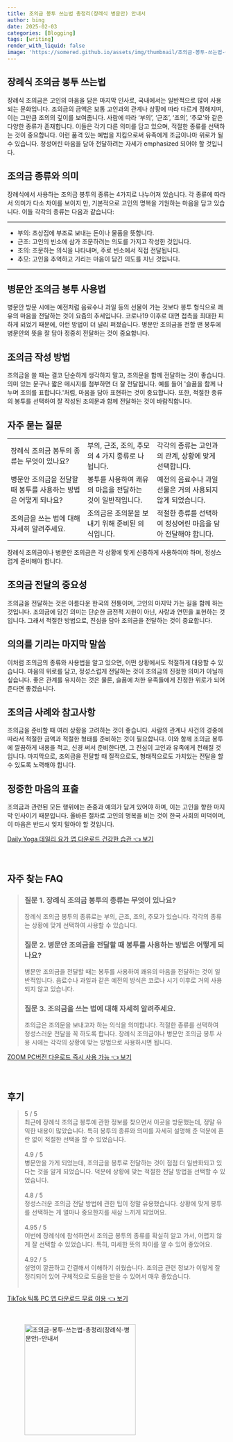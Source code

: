 ```yaml
---
title: 조의금 봉투 쓰는법 총정리(장례식 병문안) 안내서
author: bing
date: 2025-02-03
categories: [Blogging]
tags: [writing]
render_with_liquid: false
image: 'https://somered.github.io/assets/img/thumbnail/조의금-봉투-쓰는법-총정리(장례식-병문안)-안내서.webp'
---
```

<h2 id='장례식 조의금 봉투 쓰는법'>장례식 조의금 봉투 쓰는법</h2>

<p>장례식 조의금은 고인의 마음을 담은 마지막 인사로, 국내에서는 일반적으로 많이 사용되는 문화입니다. 조의금의 금액은 보통 고인과의 관계나 상황에 따라 다르게 정해지며, 이는 그만큼 조의의 깊이를 보여줍니다.  사람에 따라 ‘부의’, ‘근조’, ‘조의’, ‘추모'와 같은 다양한 종류가 존재합니다. 이들은 각기 다른 의미를 담고 있으며, 적절한 종류를 선택하는 것이 중요합니다. 이런 품격 있는 예법을 지킴으로써 유족에게 조금이나마 위로가 될 수 있습니다. 정성어린 마음을 담아 전달하려는 자세가 emphasized 되어야 할 것입니다.</p>

<h2 id='조의금 종류와 의미'>조의금 종류와 의미</h2>

<p>장례식에서 사용하는 조의금 봉투의 종류는 4가지로 나누어져 있습니다. 각 종류에 따라서 의미가 다소 차이를 보이지 만, 기본적으로 고인의 명복을 기원하는 마음을 담고 있습니다. 이들 각각의 종류는 다음과 같습니다:</p>

<hr />

<ul>
    <li>부의: 초상집에 부조로 보내는 돈이나 물품을 뜻합니다.</li>
    <li>근조: 고인의 빈소에 삼가 조문하려는 의도를 가지고 작성한 것입니다.</li>
    <li>조의: 조문하는 의식을 나타내며, 주로 빈소에서 직접 전달됩니다.</li>
    <li>추모: 고인을 추억하고 기리는 마음이 담긴 의도를 지닌 것입니다.</li>
</ul>

<hr />

<h2 id='병문안 조의금 봉투 사용법'>병문안 조의금 봉투 사용법</h2>

<p>병문안 방문 시에는 예전처럼 음료수나 과일 등의 선물이 가는 것보다 봉투 형식으로 쾌유의 마음을 전달하는 것이 요즘의 추세입니다. 코로나19 이후로 대면 접촉을 최대한 피하게 되었기 때문에, 이런 방법이 더 널리 퍼졌습니다. 병문안 조의금을 전할 땐 봉투에 병문안의 뜻을 잘 담아 정중히 전달하는 것이 중요합니다.</p>

<h2 id='조의금 작성 방법'>조의금 작성 방법</h2>

<p>조의금을 쓸 때는 결코 단순하게 생각하지 말고, 조의문을 함께 전달하는 것이 좋습니다. 의미 있는 문구나 짧은 메시지를 첨부하면 더 잘 전달됩니다. 예를 들어 '슬픔을 함께 나누며 조의를 표합니다.'처럼, 마음을 담아 표현하는 것이 중요합니다. 또한, 적절한 종류의 봉투를 선택하여 잘 작성된 조의문과 함께 전달하는 것이 바람직합니다.</p>

<h2 id='자주 묻는 질문'>자주 묻는 질문</h2>

<table>
    <tr>
        <td>장례식 조의금 봉투의 종류는 무엇이 있나요?</td>
        <td>부의, 근조, 조의, 추모의 4 가지 종류로 나뉩니다.</td>
        <td>각각의 종류는 고인과의 관계, 상황에 맞게 선택합니다.</td>
    </tr>
    <tr>
        <td>병문안 조의금을 전달할 때 봉투를 사용하는 방법은 어떻게 되나요?</td>
        <td>봉투를 사용하여 쾌유의 마음을 전달하는 것이 일반적입니다.</td>
        <td>예전의 음료수나 과일 선물은 거의 사용되지 않게 되었습니다.</td>
    </tr>
    <tr>
        <td>조의금을 쓰는 법에 대해 자세히 알려주세요.</td>
        <td>조의금은 조의문을 보내기 위해 준비된 의식입니다.</td>
        <td>적절한 종류를 선택하여 정성어린 마음을 담아 전달해야 합니다.</td>
    </tr>
</table>

<p>장례식 조의금이나 병문안 조의금은 각 상황에 맞게 신중하게 사용하여야 하며, 정성스럽게 준비해야 합니다.</p>

<h2 id='조의금 전달의 중요성'>조의금 전달의 중요성</h2>

<p>조의금을 전달하는 것은 아름다운 한국의 전통이며, 고인의 마지막 가는 길을 함께 하는 것입니다. 조의금에 담긴 의미는 단순한 금전적 지원이 아닌, 사랑과 연민을 표현하는 것입니다. 그래서 적절한 방법으로, 진심을 담아 조의금을 전달하는 것이 중요합니다.</p>

<h2 id='의의를 기리는 마지막 말씀'>의의를 기리는 마지막 말씀</h2>

<p>이처럼 조의금의 종류와 사용법을 알고 있으면, 어떤 상황에서도 적절하게 대응할 수 있습니다. 마음의 위로를 담고, 정성스럽게 전달하는 것이 조의금의 진정한 의미가 아닐까 싶습니다. 좋은 관계를 유지하는 것은 물론, 슬픔에 처한 유족들에게 진정한 위로가 되어 준다면 좋겠습니다.</p>

<h2 id='조의금 사례와 참고사항'>조의금 사례와 참고사항</h2>

<p>조의금을 준비할 때 여러 상황을 고려하는 것이 좋습니다. 사람의 관계나 사건의 경중에 따라서 적절한 금액과 적절한 형태를 준비하는 것이 필요합니다. 이와 함께 조의금 봉투에 깔끔하게 내용을 적고, 신경 써서 준비한다면, 그 진심이 고인과 유족에게 전해질 것입니다. 마지막으로, 조의금을 전달할 때 질적으로도, 형태적으로도 가치있는 전달을 할 수 있도록 노력해야 합니다.</p>

<h2 id='정중한 마음의 표출'>정중한 마음의 표출</h2>

<p>조의금과 관련된 모든 행위에는 존중과 예의가 담겨 있어야 하며, 이는 고인을 향한 마지막 인사이기 때문입니다. 올바른 절차로 고인의 명복을 비는 것이 한국 사회의 미덕이며, 이 마음은 반드시 잊지 말아야 할 것입니다.</p>
<p><a class="click-button" title="Daily Yoga 데일리 요가 앱 다운로드 건강한 습관" href="https://somered.github.io/posts/Daily-Yoga-%EB%8D%B0%EC%9D%BC%EB%A6%AC-%EC%9A%94%EA%B0%80-%EC%95%B1-%EB%8B%A4%EC%9A%B4%EB%A1%9C%EB%93%9C-%EA%B1%B4%EA%B0%95%ED%95%9C-%EC%8A%B5%EA%B4%80/" rel="dofollow">Daily Yoga 데일리 요가 앱 다운로드 건강한 습관 👈 보기</a></p><br>
<h2 id='자주_찾는_FAQ'>자주 찾는 FAQ</h2>
<div itemscope="" itemtype="https://schema.org/FAQPage"> 
<blockquote> 
<div itemscope="" itemprop="mainEntity" itemtype="https://schema.org/Question"> 
<h3 itemprop="name">질문 1. 장례식 조의금 봉투의 종류는 무엇이 있나요?</h3> 
<div itemscope="" itemprop="acceptedAnswer" itemtype="https://schema.org/Answer"> 
<span itemprop="text"> 
<p>장례식 조의금 봉투의 종류로는 부의, 근조, 조의, 추모가 있습니다. 각각의 종류는 상황에 맞게 선택하여 사용할 수 있습니다.</p> 
</span> 
</div> 
</div> 

<div itemscope="" itemprop="mainEntity" itemtype="https://schema.org/Question"> 
<h3 itemprop="name">질문 2. 병문안 조의금을 전달할 때 봉투를 사용하는 방법은 어떻게 되나요?</h3> 
<div itemscope="" itemprop="acceptedAnswer" itemtype="https://schema.org/Answer"> 
<span itemprop="text"> 
<p>병문안 조의금을 전달할 때는 봉투를 사용하여 쾌유의 마음을 전달하는 것이 일반적입니다. 음료수나 과일과 같은 예전의 방식은 코로나 시기 이후로 거의 사용되지 않고 있습니다.</p> 
</span> 
</div> 
</div> 

<div itemscope="" itemprop="mainEntity" itemtype="https://schema.org/Question"> 
<h3 itemprop="name">질문 3. 조의금을 쓰는 법에 대해 자세히 알려주세요.</h3> 
<div itemscope="" itemprop="acceptedAnswer" itemtype="https://schema.org/Answer"> 
<span itemprop="text"> 
<p>조의금은 조의문을 보내고자 하는 의식을 의미합니다. 적절한 종류를 선택하여 정성스러운 전달을 꼭 하도록 합니다. 장례식 조의금이나 병문안 조의금 봉투 사용 시에는 각각의 상황에 맞는 방법으로 사용하시면 됩니다.</p> 
</span> 
</div> 
</div> 
</blockquote> 
</div>
<p><a class="click-button" title="ZOOM PC버전 다운로드 즉시 사용 가능" href="https://somered.github.io/posts/ZOOM-PC%EB%B2%84%EC%A0%84-%EB%8B%A4%EC%9A%B4%EB%A1%9C%EB%93%9C-%EC%A6%89%EC%8B%9C-%EC%82%AC%EC%9A%A9-%EA%B0%80%EB%8A%A5/" rel="dofollow">ZOOM PC버전 다운로드 즉시 사용 가능 👈 보기</a></p><br>
<h2 id='후기'>후기</h2>
<div itemscope itemtype="https://schema.org/Product">
  <blockquote>
  <div itemprop="review" itemscope itemtype="https://schema.org/Review">
      <div itemprop="reviewRating" itemscope itemtype="https://schema.org/Rating"> <span itemprop="ratingValue">5</span> / <span itemprop="bestRating">5</span> </div>
      <span itemprop="reviewBody">최근에 장례식 조의금 봉투에 관한 정보를 찾으면서 이곳을 방문했는데, 정말 유익한 내용이 많았습니다. 특히 봉투의 종류와 의미를 자세히 설명해 준 덕분에 혼란 없이 적절한 선택을 할 수 있었습니다.</span>
  </div>
  <br>
  <div itemprop="review" itemscope itemtype="https://schema.org/Review">
      <div itemprop="reviewRating" itemscope itemtype="https://schema.org/Rating"> <span itemprop="ratingValue">4.9</span> / <span itemprop="bestRating">5</span> </div>
      <span itemprop="reviewBody">병문안을 가게 되었는데, 조의금을 봉투로 전달하는 것이 점점 더 일반화되고 있다는 것을 알게 되었습니다. 덕분에 상황에 맞는 적절한 전달 방법을 선택할 수 있었습니다.</span>
  </div>
  <br>
  <div itemprop="review" itemscope itemtype="https://schema.org/Review">
      <div itemprop="reviewRating" itemscope itemtype="https://schema.org/Rating"> <span itemprop="ratingValue">4.8</span> / <span itemprop="bestRating">5</span> </div>
      <span itemprop="reviewBody">정성스러운 조의금 전달 방법에 관한 팁이 정말 유용했습니다. 상황에 맞게 봉투를 선택하는 게 얼마나 중요한지를 새삼 느끼게 되었어요.</span>
  </div>
  <br>
  <div itemprop="review" itemscope itemtype="https://schema.org/Review">
      <div itemprop="reviewRating" itemscope itemtype="https://schema.org/Rating"> <span itemprop="ratingValue">4.95</span> / <span itemprop="bestRating">5</span> </div>
      <span itemprop="reviewBody">이번에 장례식에 참석하면서 조의금 봉투의 종류를 확실히 알고 가서, 어렵지 않게 잘 선택할 수 있었습니다. 특히, 미세한 뜻의 차이를 알 수 있어 좋았어요.</span>
  </div>
  <br>
  <div itemprop="review" itemscope itemtype="https://schema.org/Review">
      <div itemprop="reviewRating" itemscope itemtype="https://schema.org/Rating"> <span itemprop="ratingValue">4.92</span> / <span itemprop="bestRating">5</span> </div>
      <span itemprop="reviewBody">설명이 깔끔하고 간결해서 이해하기 쉬웠습니다. 조의금 관련 정보가 이렇게 잘 정리되어 있어 구체적으로 도움을 받을 수 있어서 매우 좋았습니다.</span>
  </div>
  <br>
  </blockquote>
</div>
<p><a class="click-button" title="TikTok 틱톡 PC 앱 다운로드 무료 이용" href="https://somered.github.io/posts/TikTok-%ED%8B%B1%ED%86%A1-PC-%EC%95%B1-%EB%8B%A4%EC%9A%B4%EB%A1%9C%EB%93%9C-%EB%AC%B4%EB%A3%8C-%EC%9D%B4%EC%9A%A9/" rel="dofollow">TikTok 틱톡 PC 앱 다운로드 무료 이용 👈 보기</a></p><br>
<figure class="image"><img src="https://somered.github.io/assets/img/thumbnail/조의금-봉투-쓰는법-총정리(장례식-병문안)-안내서.webp" alt="조의금-봉투-쓰는법-총정리(장례식-병문안)-안내서" width="256" height="256"></figure>